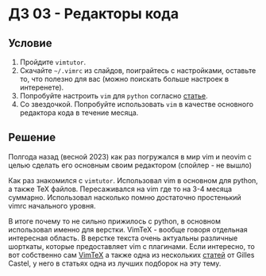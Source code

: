 # ДЗ 03 - Редакторы кода

## Условие

1. Пройдите `vimtutor`.
2. Скачайте `~/.vimrc` из слайдов, поиграйтесь с настройками, оставьте то, что полезно для вас (можно поискать больше настроек в интеренете).
3. Попробуйте настроить `vim` для `python` согласно [статье](https://realpython.com/vim-and-python-a-match-made-in-heaven/).
4. Со звездочкой. Попробуйте использовать `vim` в качестве основного редактора кода в течение месяца.

## Решение

Полгода назад (весной 2023) как раз погружался в мир vim и neovim с целью сделать его основным своим редактором (спойлер - не вышло)

Как раз знакомился с `vimtutor`. Использовал vim в основном для python, а также TeX файлов. Пересаживался на vim где то на 3-4 месяца суммарно.
Использовал насколько помню достаточно простенький vimrc начального уровня.

В итоге почему то не сильно прижилось с python, в основном использовал именно для верстки. VimTeX - вообще говоря отдельная интересная область.
В верстке текста очень актуальны различные шорткаты, которые предоставляет vim с плагинами.
Если интересно, то вот собственно сам [VimTeX](https://github.com/lervag/vimtex) а также одна из нескольких [статей](https://castel.dev/post/lecture-notes-1/) от Gilles Castel, у него в статьях одна из лучших подборок на эту тему.
